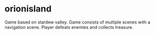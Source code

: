 # orionisland
Game based on stardew valley.
Game consists of multiple scenes with a navigation scene.
Player defeats enemies and collects treasure.

